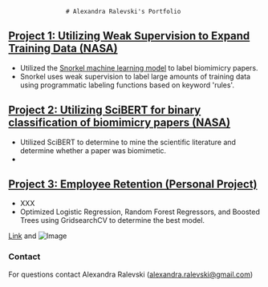                    # Alexandra Ralevski's Portfolio

## [Project 1: Utilizing Weak Supervision to Expand Training Data (NASA)](https://github.com/ARalevski/nasa_petal_snorkel)
- Utilized the [Snorkel machine learning model](https://snorkel.ai/) to label biomimicry papers.
- Snorkel uses weak supervision to label large amounts of training data using programmatic labeling functions based on keyword 'rules'.

## [Project 2: Utilizing SciBERT for binary classification of biomimicry papers (NASA)](https://github.com/ARalevski/nasa_petal_scibert)
- Utilized SciBERT to determine to mine the scientific literature and determine whether a paper was biomimetic.
- 


## [Project 3: Employee Retention (Personal Project)](https://github.com/ARalevski/which_employees_leave)
- XXX
- Optimized Logistic Regression, Random Forest Regressors, and Boosted Trees using GridsearchCV to determine the best model.

[Link](url) and ![Image](src)


### Contact
For questions contact Alexandra Ralevski (alexandra.ralevski@gmail.com)

